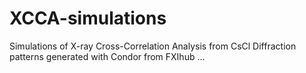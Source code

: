 # XCCA-simulations
Simulations of X-ray Cross-Correlation Analysis from CsCl
Diffraction patterns generated with Condor from FXIhub
...
